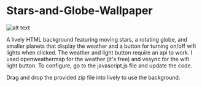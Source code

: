 # Stars-and-Globe-Wallpaper

![alt text](https://github.com/OReynolds123/Stars-and-Globe-Wallpaper/image.png?raw=true)

A lively HTML background featuring moving stars, a rotating globe, and smaller planets that display the weather and a button for turning on/off wifi lights when clicked.
The weather and light button require an api to work. I used openweathermap for the weather (it's free) and vesync for the wifi light button. To configure, go to the javascript.js file and update the code.

Drag and drop the provided zip file into lively to use the background.
